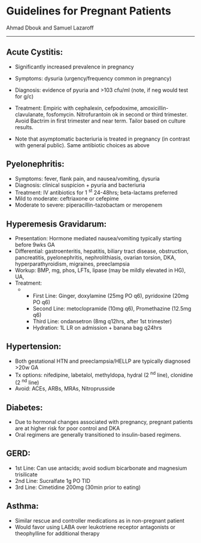 # Guidelines for Pregnant Patients

Ahmad Dbouk and Samuel Lazaroff

---

## Acute Cystitis:

- Significantly increased prevalence in pregnancy

- Symptoms: dysuria (urgency/frequency common in pregnancy)

- Diagnosis: evidence of pyuria and >103 cfu/ml (note, if neg would test for g/c)

- Treatment: Empiric with cephalexin, cefpodoxime, amoxicillin-clavulanate, fosfomycin. Nitrofurantoin ok in second or third trimester. Avoid Bactrim in first trimester and near term. Tailor based on culture results.

- Note that asymptomatic bacteriuria is treated in pregnancy (in contrast with general public). Same antibiotic choices as above

## Pyelonephritis:

-   Symptoms: fever, flank pain, and nausea/vomiting, dysuria
-   Diagnosis: clinical suspicion + pyuria and bacteriuria
-   Treatment: IV antibiotics for 1 <sup>st</sup> 24-48hrs; beta-lactams
    preferred
-   Mild to moderate: ceftriaxone or cefepime
-   Moderate to severe: piperacillin-tazobactam or meropenem

## Hyperemesis Gravidarum:

-   Presentation: Hormone mediated nausea/vomiting typically starting
    before 9wks GA
-   Differential: gastroenteritis, hepatitis, biliary tract disease,
    obstruction, pancreatitis, pyelonephritis, nephrolithiasis, ovarian
    torsion, DKA, hyperparathyroidism, migraines, preeclampsia
-   Workup: BMP, mg, phos, LFTs, lipase (may be mildly elevated in HG),
    UA,
-   Treatment:
    -   -   First Line: Ginger, doxylamine (25mg PO q6), pyridoxine
            (20mg PO q6)
        -   Second Line: metoclopramide (10mg q6), Promethazine (12.5mg
            q6)
        -   Third Line: ondansetron (8mg q12hrs, after 1st trimester)
        -   Hydration: 1L LR on admission + banana bag q24hrs

## Hypertension:

-   Both gestational HTN and preeclampsia/HELLP are typically
    diagnosed >20w GA
-   Tx options: nifedipine, labetalol, methyldopa, hydral (2
    <sup>nd</sup> line), clonidine (2 <sup>nd</sup> line)
-   Avoid: ACEs, ARBs, MRAs, Nitroprusside

## Diabetes:

-   Due to hormonal changes associated with pregnancy, pregnant patients
    are at higher risk for poor control and DKA
-   Oral regimens are generally transitioned to insulin-based regimens.

## GERD:

-   1st Line: Can use antacids; avoid sodium bicarbonate and magnesium
    trisilicate
-   2nd Line: Sucralfate 1g PO TID
-   3rd Line: Cimetidine 200mg (30min prior to eating)

## Asthma:

-   Similar rescue and controller medications as in non-pregnant patient
-   Would favor using LABA over leukotriene receptor antagonists or
    theophylline for additional therapy
